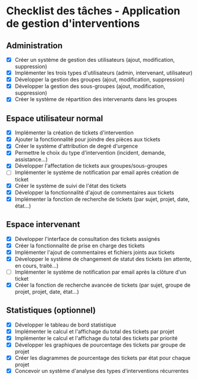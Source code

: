 # Checklist des tâches - Application de gestion d'interventions

## Administration
- [x] Créer un système de gestion des utilisateurs (ajout, modification, suppression)
- [x] Implémenter les trois types d'utilisateurs (admin, intervenant, utilisateur)
- [x] Développer la gestion des groupes (ajout, modification, suppression)
- [x] Développer la gestion des sous-groupes (ajout, modification, suppression)
- [x] Créer le système de répartition des intervenants dans les groupes

## Espace utilisateur normal
- [x] Implémenter la création de tickets d'intervention
- [x] Ajouter la fonctionnalité pour joindre des pièces aux tickets
- [x] Créer le système d'attribution de degré d'urgence
- [x] Permettre le choix du type d'intervention (incident, demande, assistance...)
- [x] Développer l'affectation de tickets aux groupes/sous-groupes
- [ ] Implémenter le système de notification par email après création de ticket
- [x] Créer le système de suivi de l'état des tickets
- [x] Développer la fonctionnalité d'ajout de commentaires aux tickets
- [x] Implémenter la fonction de recherche de tickets (par sujet, projet, date, état...)

## Espace intervenant
- [x] Développer l'interface de consultation des tickets assignés
- [x] Créer la fonctionnalité de prise en charge des tickets
- [x] Implémenter l'ajout de commentaires et fichiers joints aux tickets
- [x] Développer le système de changement de statut des tickets (en attente, en cours, traité...)
- [ ] Implémenter le système de notification par email après la clôture d'un ticket
- [x] Créer la fonction de recherche avancée de tickets (par sujet, groupe de projet, projet, date, état...)

## Statistiques (optionnel)
- [x] Développer le tableau de bord statistique
- [x] Implémenter le calcul et l'affichage du total des tickets par projet
- [x] Implémenter le calcul et l'affichage du total des tickets par priorité
- [x] Développer les graphiques de pourcentage des tickets par groupe de projet
- [x] Créer les diagrammes de pourcentage des tickets par état pour chaque projet
- [x] Concevoir un système d'analyse des types d'interventions récurrentes